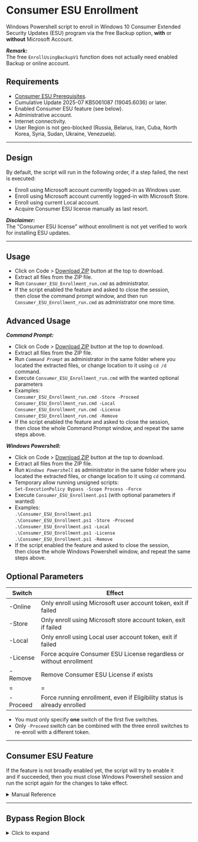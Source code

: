 Consumer ESU Enrollment
=======================

Windows Powershell script to enroll in Windows 10 Consumer Extended Security Updates (ESU) program via the free Backup option, **with** or **without** Microsoft Account.

***Remark:***  
The free `EnrollUsingBackupV1` function does not actually need enabled Backup or online account.

Requirements
------------

- [Consumer ESU Prerequisites](https://support.microsoft.com/help/5063038).
- Cumulative Update 2025-07 KB5061087 (19045.6036) or later.
- Enabled Consumer ESU feature (see below).
- Administrative account.
- Internet connectivity.
- User Region is not geo-blocked (Russia, Belarus, Iran, Cuba, North Korea, Syria, Sudan, Ukraine, Venezuela).

______________________________

Design
------

By default, the script will run in the following order, if a step failed, the next is executed:

- Enroll using Microsoft account currently logged-in as Windows user.
- Enroll using Microsoft account currently logged-in with Microsoft Store.
- Enroll using current Local account.
- Acquire Consumer ESU license manually as last resort.

***Disclaimer:***  
The "Consumer ESU license" without enrollment is not yet verified to work for installing ESU updates.

______________________________

Usage
-----

- Click on Code > [Download ZIP](https://github.com/abbodi1406/ConsumerESU/archive/refs/heads/master.zip) button at the top to download.
- Extract all files from the ZIP file.
- Run `Consumer_ESU_Enrollment_run.cmd` as administrator.
- If the script enabled the feature and asked to close the session,  
then close the command prompt window, and then run `Consumer_ESU_Enrollment_run.cmd` as administrator one more time.

Advanced Usage
--------------

***Command Prompt:***  
- Click on Code > [Download ZIP](https://github.com/abbodi1406/ConsumerESU/archive/refs/heads/master.zip) button at the top to download.
- Extract all files from the ZIP file.
- Run *`Command Prompt`* as administrator in the same folder where you located the extracted files, or change location to it using `cd /d` command.
- Execute `Consumer_ESU_Enrollment_run.cmd` with the wanted optional parameters
- Examples:  
`Consumer_ESU_Enrollment_run.cmd -Store -Proceed`  
`Consumer_ESU_Enrollment_run.cmd -Local`  
`Consumer_ESU_Enrollment_run.cmd -License`  
`Consumer_ESU_Enrollment_run.cmd -Remove`
- If the script enabled the feature and asked to close the session,  
then close the whole Command Prompt window, and repeat the same steps above.

***Windows Powershell:***  
- Click on Code > [Download ZIP](https://github.com/abbodi1406/ConsumerESU/archive/refs/heads/master.zip) button at the top to download.
- Extract all files from the ZIP file.
- Run *`Windows Powershell`* as administrator in the same folder where you located the extracted files, or change location to it using `cd` command.
- Temporary allow running unsigned scripts:  
`Set-ExecutionPolicy Bypass -Scope Process -Force`
- Execute `Consumer_ESU_Enrollment.ps1` (with optional parameters if wanted)
- Examples:  
`.\Consumer_ESU_Enrollment.ps1`  
`.\Consumer_ESU_Enrollment.ps1 -Store -Proceed`  
`.\Consumer_ESU_Enrollment.ps1 -Local`  
`.\Consumer_ESU_Enrollment.ps1 -License`  
`.\Consumer_ESU_Enrollment.ps1 -Remove`
- If the script enabled the feature and asked to close the session,  
then close the whole Windows Powershell window, and repeat the same steps above.

Optional Parameters
-------------------

|Switch    |Effect|
|----------|------|
| -Online  | Only enroll using Microsoft user account token, exit if failed |
| -Store   | Only enroll using Microsoft store account token, exit if failed |
| -Local   | Only enroll using Local user account token, exit if failed |
| -License | Force acquire Consumer ESU License regardless or without enrollment |
| -Remove  | Remove Consumer ESU License if exists |
| =        | =
| -Proceed | Force running enrollment, even if Eligibility status is already enrolled |

- You must only specify **one** switch of the first five switches.
- Only `-Proceed` switch can be combined with the three enroll switches to re-enroll with a different token.

______________________________

Consumer ESU Feature
--------------------

If the feature is not broadly enabled yet, the script will try to enable it  
and if succeeded, then you must close Windows Powershell session and run the script again for the changes to take effect.

<details><summary>Manual Reference</summary>

How to enable it manually yourself, this require a reboot to take effect:

- Run *`Command Prompt`* as administrator.
- Execute the following command:  
```
reg.exe add "HKLM\SYSTEM\CurrentControlSet\Policies\Microsoft\FeatureManagement\Overrides" /v 4011992206 /t REG_DWORD /d 2 /f
```
- Run *`Windows Powershell`* as administrator.
- Copy and paste the following commands together as-is, wait for "Task Completed" message:  
```
$TN = "ReconcileFeatures"; $TP = "\Microsoft\Windows\Flighting\FeatureConfig\"; $null = Enable-ScheduledTask $TN $TP
Start-ScheduledTask $TN $TP; while ((Get-ScheduledTask $TN $TP).State.value__ -eq 4) {start-sleep -sec 1}; "Task Completed"
#
$TN = "UsageDataFlushing"; $TP = "\Microsoft\Windows\Flighting\FeatureConfig\"; $null = Enable-ScheduledTask $TN $TP
Start-ScheduledTask $TN $TP; while ((Get-ScheduledTask $TN $TP).State.value__ -eq 4) {start-sleep -sec 1}; "Task Completed"
#
```
- **Restart the system**.
- .
- Run *`Command Prompt`* as administrator.
- Execute the following commands:  
```
cmd /c ClipESUConsumer.exe -evaluateEligibility
reg.exe query "HKCU\SOFTWARE\Microsoft\Windows NT\CurrentVersion\Windows\ConsumerESU"
```
- Verify that the last command shows **ESUEligibility** value as non-zero.  
if so, proceed to run the powershell script as explained above.
- If the value is zero `0x0` or does not exist, then the operation is failed, and you have to wait for official broad availability.
</details>

______________________________

Bypass Region Block
-------------------

<details><summary>Click to expand</summary>

- Temporary change your region to non-blocked country:

Table of Geographical Locations:  
https://learn.microsoft.com/en-us/windows/win32/intl/table-of-geographical-locations

manually:  
`Settings > Time & Language > Region > Country or region`

or run *`Windows Powershell`* and execute:  
`Set-WinHomeLocation -GeoId 244`

- Run the script to enroll as explained above.

- Verify that "ESU Eligibility state" is `DeviceEnrolled / SUCCESS`.

- Run *`Command Prompt`* as administrator, and execute the following to disable ESU evaluation scheduled task:  
`SCHTASKS /Change /DISABLE /TN "\Microsoft\Windows\Clip\ClipESUConsumer"`

- Restore your original region location, manually or using powershell as before.
</details>
